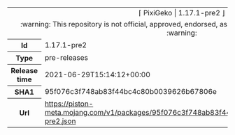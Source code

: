 <html><table>
<tr><td colspan="2" align="center"><img width="0" height="0"><br/>⌈ PixiGeko | 1.17.1-pre2 ⌋<br/><img width="0" height="0"></td></tr>
<tr><td colspan="2" align="center"><img width="0" height="0"><br/>
:warning: This repository is not official, approved, endorsed, associated or connected with Mojang :warning:
<br/><img width="0" height="0"></td></tr>
<tr><th>Id</th><td>1.17.1-pre2</td></tr>
<tr><th>Type</th><td>pre-releases</td></tr>
<tr><th>Release time</th><td>2021-06-29T15:14:12+00:00</td></tr>
<tr><th>SHA1</th><td>95f076c3f748ab83f44bc4c80b0039626b67806e</td></tr>
<tr><th>Url</th><td><a href="https://piston-meta.mojang.com/v1/packages/95f076c3f748ab83f44bc4c80b0039626b67806e/1.17.1-pre2.json">https://piston-meta.mojang.com/v1/packages/95f076c3f748ab83f44bc4c80b0039626b67806e/1.17.1-pre2.json</a></td></tr>
